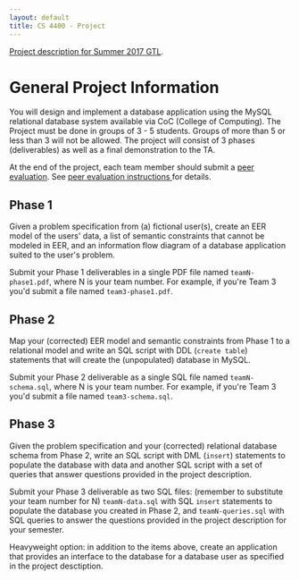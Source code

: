 ```yaml
---
layout: default
title: CS 4400 - Project
---
```


[Project description for Summer 2017 GTL](project-summer2017gtl/sncf.html).

# General Project Information

You will design and implement a database application using the MySQL relational database system available via CoC (College of Computing). The Project must be done in groups of 3 - 5 students. Groups of more than 5 or less than 3 will not be allowed. The project will consist of 3 phases (deliverables) as well as a final demonstration to the TA.

At the end of the project, each team member should submit a [peer evaluation](peer-eval.html). See [peer evaluation instructions ](peer-eval.html) for details.

## Phase 1

Given a problem specification from (a) fictional user(s), create an EER model of the users' data, a list of semantic constraints that cannot be modeled in EER, and an information flow diagram of a database application suited to the user's problem.

Submit your Phase 1 deliverables in a single PDF file named `teamN-phase1.pdf`, where N is your team number. For example, if you're Team 3 you'd submit a file named `team3-phase1.pdf`.

## Phase 2

Map your (corrected) EER model and semantic constraints from Phase 1 to a relational model and write an SQL script with DDL (`create table`) statements that will create the (unpopulated) database in MySQL.

Submit your Phase 2 deliverable as a single SQL file named `teamN-schema.sql`, where N is your team number. For example, if you're Team 3 you'd submit a file named `team3-schema.sql`.

## Phase 3

Given the problem specification and your (corrected) relational database schema from Phase 2, write an SQL script with DML (`insert`) statements to populate the database with data and another SQL script with a set of queries that answer questions provided in the project description.

Submit your Phase 3 deliverable as two SQL files: (remember to substitute your team number for N) `teamN-data.sql` with SQL `insert` statements to populate the database you created in Phase 2, and `teamN-queries.sql` with SQL queries to answer the questions provided in the project description for your semester.

Heavyweight option: in addition to the items above, create an application that provides an interface to the database for a database user as specified in the project desctiption.
